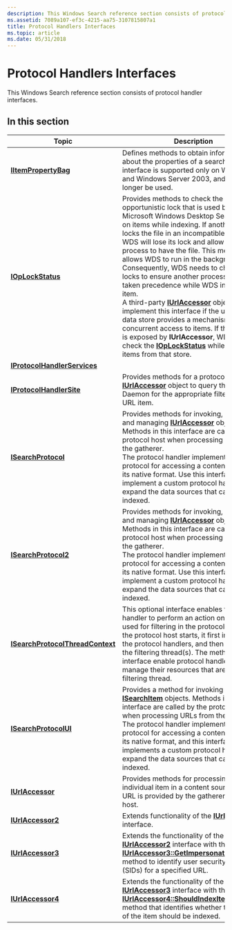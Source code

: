 ```yaml
---
description: This Windows Search reference section consists of protocol handler interfaces.
ms.assetid: 7089a107-ef3c-4215-aa75-3107815807a1
title: Protocol Handlers Interfaces
ms.topic: article
ms.date: 05/31/2018
---
```


# Protocol Handlers Interfaces

This Windows Search reference section consists of protocol handler interfaces.


## In this section



| Topic                                                                                   | Description                                                                                                                                                                                                                                                                                                                                                                                                                                                                                                                                                                                                                                                                                                                                                                                                              |
|-----------------------------------------------------------------------------------------|--------------------------------------------------------------------------------------------------------------------------------------------------------------------------------------------------------------------------------------------------------------------------------------------------------------------------------------------------------------------------------------------------------------------------------------------------------------------------------------------------------------------------------------------------------------------------------------------------------------------------------------------------------------------------------------------------------------------------------------------------------------------------------------------------------------------------|
| [**IItemPropertyBag**](iitempropertybag.md)<br/>                                 | Defines methods to obtain information about the properties of a search item. This interface is supported only on Windows XP and Windows Server 2003, and should no longer be used.<br/>                                                                                                                                                                                                                                                                                                                                                                                                                                                                                                                                                                                                                            |
| [**IOpLockStatus**](/windows/desktop/api/Searchapi/nn-searchapi-ioplockstatus)<br/>                               | Provides methods to check the opportunistic lock that is used by Microsoft Windows Desktop Search (WDS) on items while indexing. If another process locks the file in an incompatible manner, WDS will lose its lock and allow the other process to have the file. This mechanism allows WDS to run in the background. Consequently, WDS needs to check its locks to ensure another process has not taken precedence while WDS indexes the item. <br/> A third-party [**IUrlAccessor**](/windows/desktop/api/Searchapi/nn-searchapi-iurlaccessor) object can implement this interface if the underlying data store provides a mechanism to track concurrent access to items. If this interface is exposed by **IUrlAccessor**, WDS will check the [**IOpLockStatus**](/windows/desktop/api/Searchapi/nn-searchapi-ioplockstatus) while indexing items from that store. <br/> |
| [**IProtocolHandlerServices**](/previous-versions/windows/desktop/legacy/bb231447(v=vs.85))<br/>         |                                                                                                                                                                                                                                                                                                                                                                                                                                                                                                                                                                                                                                                                                                                                                                                                                          |
| [**IProtocolHandlerSite**](/windows/desktop/api/Searchapi/nn-searchapi-iprotocolhandlersite)<br/>                 | Provides methods for a protocol handler's [**IUrlAccessor**](/windows/desktop/api/Searchapi/nn-searchapi-iurlaccessor) object to query the Filter Daemon for the appropriate filter for the URL item. <br/>                                                                                                                                                                                                                                                                                                                                                                                                                                                                                                                                                                                                                                        |
| [**ISearchProtocol**](/windows/desktop/api/Searchapi/nn-searchapi-isearchprotocol)<br/>                           | Provides methods for invoking, initializing, and managing [**IUrlAccessor**](/windows/desktop/api/Searchapi/nn-searchapi-iurlaccessor) objects. Methods in this interface are called by the protocol host when processing URLs from the gatherer. <br/> The protocol handler implements the protocol for accessing a content source in its native format. Use this interface to implement a custom protocol handler to expand the data sources that can be indexed. <br/>                                                                                                                                                                                                                                                                                                                                                                    |
| [**ISearchProtocol2**](/windows/desktop/api/Searchapi/nn-searchapi-isearchprotocol2)<br/>                         | Provides methods for invoking, initializing, and managing [**IUrlAccessor**](/windows/desktop/api/Searchapi/nn-searchapi-iurlaccessor) objects. Methods in this interface are called by the protocol host when processing URLs from the gatherer. <br/> The protocol handler implements the protocol for accessing a content source in its native format. Use this interface to implement a custom protocol handler to expand the data sources that can be indexed. <br/>                                                                                                                                                                                                                                                                                                                                                                    |
| [**ISearchProtocolThreadContext**](/windows/desktop/api/Searchapi/nn-searchapi-isearchprotocolthreadcontext)<br/> | This optional interface enables the protocol handler to perform an action on the thread used for filtering in the protocol host. When the protocol host starts, it first initializes all the protocol handlers, and then it creates the filtering thread(s). The methods on this interface enable protocol handlers to manage their resources that are used by a filtering thread.<br/>                                                                                                                                                                                                                                                                                                                                                                                                                            |
| [**ISearchProtocolUI**](-search-isearchprotocolui.md)<br/>                       | Provides a method for invoking [**ISearchItem**](-search-isearchitem.md) objects. Methods in this interface are called by the protocol host when processing URLs from the gatherer. The protocol handler implements the protocol for accessing a content source in its native format, and this interface implements a custom protocol handler to expand the data sources that can be indexed.<br/>                                                                                                                                                                                                                                                                                                                                                                                                                |
| [**IUrlAccessor**](/windows/desktop/api/Searchapi/nn-searchapi-iurlaccessor)<br/>                                 | Provides methods for processing an individual item in a content source whose URL is provided by the gatherer to the filter host. <br/>                                                                                                                                                                                                                                                                                                                                                                                                                                                                                                                                                                                                                                                                             |
| [**IUrlAccessor2**](/windows/desktop/api/Searchapi/nn-searchapi-iurlaccessor2)<br/>                               | Extends functionality of the [**IUrlAccessor**](/windows/desktop/api/Searchapi/nn-searchapi-iurlaccessor) interface.<br/>                                                                                                                                                                                                                                                                                                                                                                                                                                                                                                                                                                                                                                                                                                                          |
| [**IUrlAccessor3**](/windows/desktop/api/Searchapi/nn-searchapi-iurlaccessor3)<br/>                               | Extends the functionality of the [**IUrlAccessor2**](/windows/desktop/api/Searchapi/nn-searchapi-iurlaccessor2) interface with the [**IUrlAccessor3::GetImpersonationSidBlobs**](/windows/desktop/api/Searchapi/nf-searchapi-iurlaccessor3-getimpersonationsidblobs) method to identify user security identifiers (SIDs) for a specified URL.<br/>                                                                                                                                                                                                                                                                                                                                                                                                                                                                                                                                 |
| [**IUrlAccessor4**](/windows/desktop/api/Searchapi/nn-searchapi-iurlaccessor4)<br/>                               | Extends the functionality of the [**IUrlAccessor3**](/windows/desktop/api/Searchapi/nn-searchapi-iurlaccessor3) interface with the [**IUrlAccessor4::ShouldIndexItemContent**](/windows/desktop/api/Searchapi/nf-searchapi-iurlaccessor4-shouldindexitemcontent) method that identifies whether the content of the item should be indexed. <br/>                                                                                                                                                                                                                                                                                                                                                                                                                                                                                                                                   |



 

 

 

